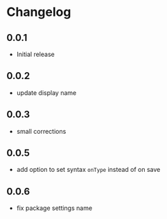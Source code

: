 # Changelog

## 0.0.1

- Initial release

## 0.0.2

- update display name

## 0.0.3

- small corrections

## 0.0.5

- add option to set syntax `onType` instead of on save

## 0.0.6

- fix package settings name
